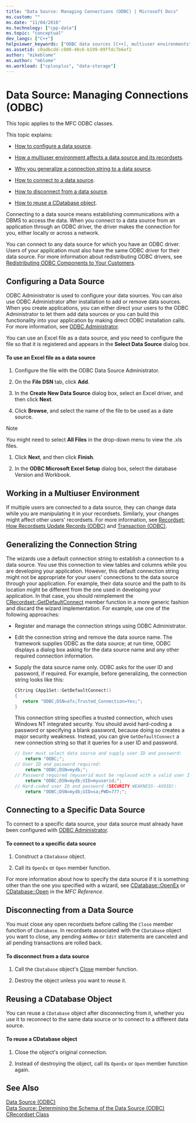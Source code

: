 ```yaml
---
title: "Data Source: Managing Connections (ODBC) | Microsoft Docs"
ms.custom: ""
ms.date: "11/04/2016"
ms.technology: ["cpp-data"]
ms.topic: "conceptual"
dev_langs: ["C++"]
helpviewer_keywords: ["ODBC data sources [C++], multiuser environments", "generalizing connection strings", "ODBC [C++], disconnecting from data sources", "connection strings [C++], generalizing", "database connections [C++], creating", "GetDefaultConnect method", "connections [C++], data source", "ODBC connections [C++], configuring", "disconnecting from data sources", "databases [C++], connecting to", "ODBC connections [C++], disconnecting", "data sources [C++], connecting to", "ODBC connections [C++], connecting to data source", "ODBC data sources [C++], connections", "database connections [C++], MFC ODBC classes"]
ms.assetid: c0adbcdd-c000-40c6-b199-09ffdc7b6ef2
author: "mikeblome"
ms.author: "mblome"
ms.workload: ["cplusplus", "data-storage"]
---
```

# Data Source: Managing Connections (ODBC)

This topic applies to the MFC ODBC classes.

This topic explains:

- [How to configure a data source](#_core_configuring_a_data_source).

- [How a multiuser environment affects a data source and its recordsets](#_core_working_in_a_multiuser_environment).

- [Why you generalize a connection string to a data source](#_core_generalizing_the_connection_string).

- [How to connect to a data source](#_core_connecting_to_a_specific_data_source).

- [How to disconnect from a data source](#_core_disconnecting_from_a_data_source).

- [How to reuse a CDatabase object](#_core_reusing_a_cdatabase_object).

Connecting to a data source means establishing communications with a DBMS to access the data. When you connect to a data source from an application through an ODBC driver, the driver makes the connection for you, either locally or across a network.

You can connect to any data source for which you have an ODBC driver. Users of your application must also have the same ODBC driver for their data source. For more information about redistributing ODBC drivers, see [Redistributing ODBC Components to Your Customers](../../data/odbc/redistributing-odbc-components-to-your-customers.md).

##  <a name="_core_configuring_a_data_source"></a> Configuring a Data Source

ODBC Administrator is used to configure your data sources. You can also use ODBC Administrator after installation to add or remove data sources. When you create applications, you can either direct your users to the ODBC Administrator to let them add data sources or you can build this functionality into your application by making direct ODBC installation calls. For more information, see [ODBC Administrator](../../data/odbc/odbc-administrator.md).

You can use an Excel file as a data source, and you need to configure the file so that it is registered and appears in the **Select Data Source** dialog box.

#### To use an Excel file as a data source

1. Configure the file with the ODBC Data Source Administrator.

1. On the **File DSN** tab, click **Add**.

1. In the **Create New Data Source** dialog box, select an Excel driver, and then click **Next**.

1. Click **Browse**, and select the name of the file to be used as a date source.

> [!NOTE]
>  You might need to select **All Files** in the drop-down menu to view the .xls files.

1. Click **Next**, and then click **Finish**.

1. In the **ODBC Microsoft Excel Setup** dialog box, select the database Version and Workbook.

##  <a name="_core_working_in_a_multiuser_environment"></a> Working in a Multiuser Environment

If multiple users are connected to a data source, they can change data while you are manipulating it in your recordsets. Similarly, your changes might affect other users' recordsets. For more information, see [Recordset: How Recordsets Update Records (ODBC)](../../data/odbc/recordset-how-recordsets-update-records-odbc.md) and [Transaction (ODBC)](../../data/odbc/transaction-odbc.md).

##  <a name="_core_generalizing_the_connection_string"></a> Generalizing the Connection String

The wizards use a default connection string to establish a connection to a data source. You use this connection to view tables and columns while you are developing your application. However, this default connection string might not be appropriate for your users' connections to the data source through your application. For example, their data source and the path to its location might be different from the one used in developing your application. In that case, you should reimplement the [CRecordset::GetDefaultConnect](../../mfc/reference/crecordset-class.md#getdefaultconnect) member function in a more generic fashion and discard the wizard implementation. For example, use one of the following approaches:

- Register and manage the connection strings using ODBC Administrator.

- Edit the connection string and remove the data source name. The framework supplies ODBC as the data source; at run time, ODBC displays a dialog box asking for the data source name and any other required connection information.

- Supply the data source name only. ODBC asks for the user ID and password, if required. For example, before generalizing, the connection string looks like this:

    ```cpp
    CString CApp1Set::GetDefaultConnect()
    {
       return "ODBC;DSN=afx;Trusted_Connection=Yes;";
    }
    ```

   This connection string specifies a trusted connection, which uses Windows NT integrated security. You should avoid hard-coding a password or specifying a blank password, because doing so creates a major security weakness. Instead, you can give `GetDefaultConnect` a new connection string so that it queries for a user ID and password.

    ```cpp
    // User must select data source and supply user ID and password:
        return "ODBC;";
    // User ID and password required:
        return "ODBC;DSN=mydb;";
    // Password required (myuserid must be replaced with a valid user ID):
        return "ODBC;DSN=mydb;UID=myuserid;";
    // Hard-coded user ID and password (SECURITY WEAKNESS--AVOID):
        return "ODBC;DSN=mydb;UID=sa;PWD=777;";
    ```

##  <a name="_core_connecting_to_a_specific_data_source"></a> Connecting to a Specific Data Source

To connect to a specific data source, your data source must already have been configured with [ODBC Administrator](../../data/odbc/odbc-administrator.md).

#### To connect to a specific data source

1. Construct a `CDatabase` object.

1. Call its `OpenEx` or `Open` member function.

For more information about how to specify the data source if it is something other than the one you specified with a wizard, see [CDatabase::OpenEx](../../mfc/reference/cdatabase-class.md#openex) or [CDatabase::Open](../../mfc/reference/cdatabase-class.md#open) in the *MFC Reference*.

##  <a name="_core_disconnecting_from_a_data_source"></a> Disconnecting from a Data Source

You must close any open recordsets before calling the `Close` member function of `CDatabase`. In recordsets associated with the `CDatabase` object you want to close, any pending `AddNew` or `Edit` statements are canceled and all pending transactions are rolled back.

#### To disconnect from a data source

1. Call the `CDatabase` object's [Close](../../mfc/reference/cdatabase-class.md#close) member function.

1. Destroy the object unless you want to reuse it.

##  <a name="_core_reusing_a_cdatabase_object"></a> Reusing a CDatabase Object

You can reuse a `CDatabase` object after disconnecting from it, whether you use it to reconnect to the same data source or to connect to a different data source.

#### To reuse a CDatabase object

1. Close the object's original connection.

1. Instead of destroying the object, call its `OpenEx` or `Open` member function again.

## See Also

[Data Source (ODBC)](../../data/odbc/data-source-odbc.md)<br/>
[Data Source: Determining the Schema of the Data Source (ODBC)](../../data/odbc/data-source-determining-the-schema-of-the-data-source-odbc.md)<br/>
[CRecordset Class](../../mfc/reference/crecordset-class.md)